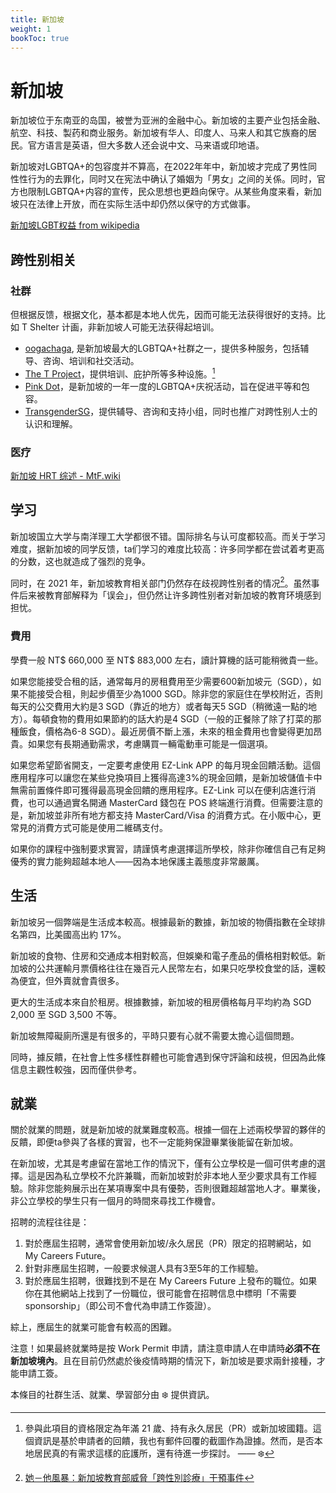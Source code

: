 ```yaml
---
title: 新加坡
weight: 1
bookToc: true
---
```


# 新加坡

新加坡位于东南亚的岛国，被誉为亚洲的金融中心。新加坡的主要产业包括金融、航空、科技、製药和商业服务。新加坡有华人、印度人、马来人和其它族裔的居民。官方语言是英语，但大多数人还会说中文、马来语或印地语。

新加坡对LGBTQA+的包容度并不算高，在2022年年中，新加坡才完成了男性同性性行为的去罪化，同时又在宪法中确认了婚姻为「男女」之间的关係。同时，官方也限制LGBTQA+内容的宣传，民众思想也更趋向保守。从某些角度来看，新加坡只在法律上开放，而在实际生活中却仍然以保守的方式做事。

[新加坡LGBT权益 from wikipedia](https://zh.wikipedia.org/zh-cn/%E6%96%B0%E5%8A%A0%E5%9D%A1LGBT%E6%9D%83%E7%9B%8A)

## 跨性别相关

### 社群

但根据反馈，根据文化，基本都是本地人优先，因而可能无法获得很好的支持。比如 T Shelter 计画，非新加坡人可能无法获得起培训。

- [oogachaga](https://oogachaga.com/), 是新加坡最大的LGBTQA+社群之一，提供多种服务，包括辅导、咨询、培训和社交活动。
- [The T Project](https://www.thetprojectsg.org/)，提供培训、庇护所等多种设施。[^2]
- [Pink Dot](https://pinkdot.sg/)，是新加坡的一年一度的LGBTQA+庆祝活动，旨在促进平等和包容。
- [TransgenderSG](https://transgendersg.com/)，提供辅导、咨询和支持小组，同时也推广对跨性别人士的认识和理解。


### 医疗

[新加坡 HRT 综述 - MtF.wiki](https://mtf.wiki/zh-cn/docs/hrt/singapore/overview/)


## 学习

新加坡国立大学与南洋理工大学都很不错。国际排名与认可度都较高。而关于学习难度，据新加坡的同学反馈，ta们学习的难度比较高：许多同学都在尝试着考更高的分数，这也就造成了强烈的竞争。

同时，在 2021 年，新加坡教育相关部门仍然存在歧视跨性别者的情况[^1]。虽然事件后来被教育部解释为「误会」，但仍然让许多跨性别者对新加坡的教育环境感到担忧。

### 費用

學費一般 NT$ 660,000 至 NT$ 883,000 左右，讀計算機的話可能稍微貴一些。

如果您能接受合租的話，通常每月的房租費用至少需要600新加坡元（SGD），如果不能接受合租，則起步價至少為1000 SGD。除非您的家庭住在學校附近，否則每天的公交費用大約是3 SGD（靠近的地方）或者每天5 SGD（稍微遠一點的地方）。每頓食物的費用如果節約的話大約是4 SGD（一般的正餐除了除了打菜的那種飯食，價格為6-8 SGD）。最近房價不斷上漲，未來的租金費用也會變得更加昂貴。如果您有長期通勤需求，考慮購買一輛電動車可能是一個選項。

如果您希望節省開支，一定要考慮使用 EZ-Link APP 的每月現金回饋活動。這個應用程序可以讓您在某些兌換項目上獲得高達3%的現金回饋，是新加坡儲值卡中無需前置條件即可獲得最高現金回饋的應用程序。EZ-Link 可以在便利店進行消費，也可以通過實名開通 MasterCard 錢包在 POS 終端進行消費。但需要注意的是，新加坡並非所有地方都支持 MasterCard/Visa 的消費方式。在小販中心，更常見的消費方式可能是使用二維碼支付。

如果你的課程中強制要求實習，請謹慎考慮選擇這所學校，除非你確信自己有足夠優秀的實力能夠超越本地人——因為本地保護主義態度非常嚴厲。

## 生活

新加坡另一個弊端是生活成本較高。根據最新的數據，新加坡的物價指數在全球排名第四，比美國高出約 17%。

新加坡的食物、住房和交通成本相對較高，但娛樂和電子產品的價格相對較低。新加坡的公共運輸月票價格往往在幾百元人民幣左右，如果只吃學校食堂的話，還較為便宜，但外賣就會貴很多。

更大的生活成本來自於租房。根據數據，新加坡的租房價格每月平均約為 SGD 2,000 至 SGD 3,500 不等。

新加坡無障礙廁所還是有很多的，平時只要有心就不需要太擔心這個問題。

同時，據反饋，在社會上性多樣性群體也可能會遇到保守評論和歧視，但因為此條信息主觀性較強，因而僅供參考。

## 就業

關於就業的問題，就是新加坡的就業難度較高。根據一個在上述兩校學習的夥伴的反饋，即便ta參與了各樣的實習，也不一定能夠保證畢業後能留在新加坡。

在新加坡，尤其是考慮留在當地工作的情況下，僅有公立學校是一個可供考慮的選擇。這是因為私立學校不允許兼職，而新加坡對於非本地人至少要求具有工作經驗。除非您能夠展示出在某項專案中具有優勢，否則很難超越當地人才。畢業後，非公立學校的學生只有一個月的時間來尋找工作機會。

招聘的流程往往是：
1. 對於應屆生招聘，通常會使用新加坡/永久居民（PR）限定的招聘網站，如 My Careers Future。
2. 針對非應屆生招聘，一般要求候選人具有3至5年的工作經驗。
3. 對於應屆生招聘，很難找到不是在 My Careers Future 上發布的職位。如果你在其他網站上找到了一份職位，很可能會在招聘信息中標明「不需要 sponsorship」（即公司不會代為申請工作簽證）。

綜上，應屆生的就業可能會有較高的困難。

注意！如果最終就業時是按 Work Permit 申請，請注意申請人在申請時**必須不在新加坡境內**。且在目前仍然處於後疫情時期的情況下，新加坡是要求兩針接種，才能申請工簽。




[^1]: [她－他風暴：新加坡教育部威脅「跨性別診療」干預事件](https://global.udn.com/global_vision/story/8664/5228209)
[^2]: 參與此項目的資格限定為年滿 21 歲、持有永久居民（PR）或新加坡國籍。這個資訊是基於申請者的回饋，我也有郵件回覆的截圖作為證據。然而，是否本地居民真的有需求這樣的庇護所，還有待進一步探討。 —— ❄️

本條目的社群生活、就業、學習部分由 ❄️ 提供資訊。